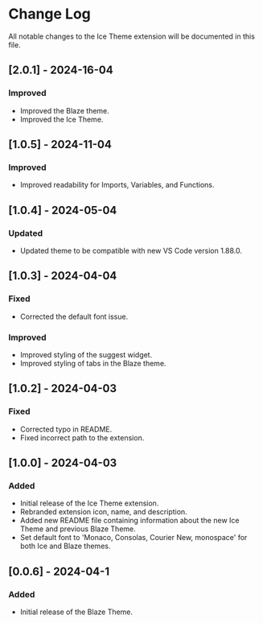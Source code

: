 # Change Log

All notable changes to the Ice Theme extension will be documented in this file.

## [2.0.1] - 2024-16-04

### Improved

- Improved the Blaze theme.
- Improved the Ice Theme.

## [1.0.5] - 2024-11-04

### Improved

- Improved readability for Imports, Variables, and Functions.

## [1.0.4] - 2024-05-04

### Updated

- Updated theme to be compatible with new VS Code version 1.88.0.

## [1.0.3] - 2024-04-04

### Fixed

- Corrected the default font issue.

### Improved

- Improved styling of the suggest widget.
- Improved styling of tabs in the Blaze theme.

## [1.0.2] - 2024-04-03

### Fixed

- Corrected typo in README.
- Fixed incorrect path to the extension.

## [1.0.0] - 2024-04-03

### Added

- Initial release of the Ice Theme extension.
- Rebranded extension icon, name, and description.
- Added new README file containing information about the new Ice Theme and previous Blaze Theme.
- Set default font to 'Monaco, Consolas, Courier New, monospace' for both Ice and Blaze themes.

## [0.0.6] - 2024-04-1

### Added

- Initial release of the Blaze Theme.
